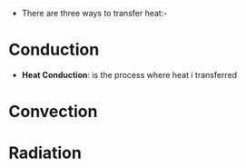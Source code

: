 - There are three ways to transfer heat:-
# Conduction

- **Heat Conduction**: is the process where heat i transferred 
# Convection
# Radiation
	